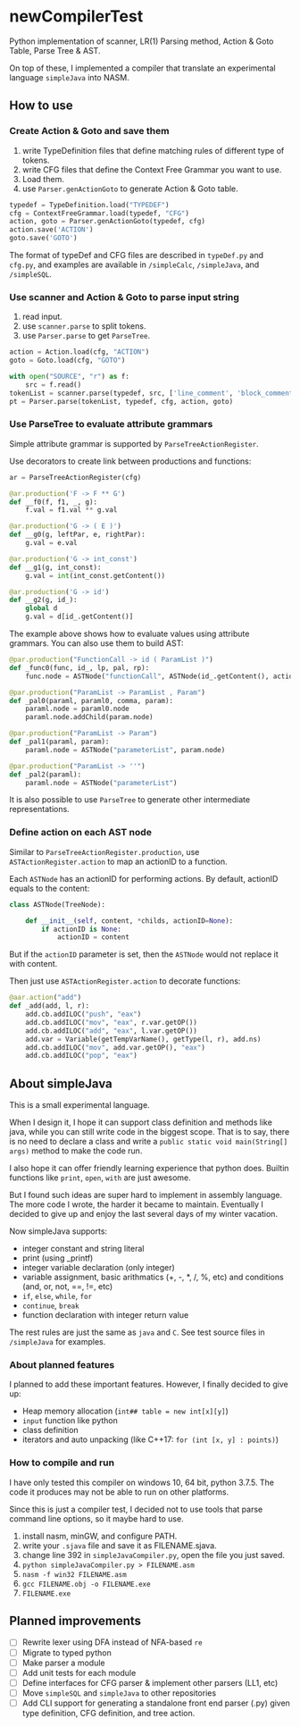 # newCompilerTest

Python implementation of scanner, LR(1) Parsing method, Action &amp; Goto Table, Parse Tree &amp; AST.

On top of these, I implemented a compiler that translate an experimental language `simpleJava` into NASM.

## How to use

### Create Action & Goto and save them

1. write TypeDefinition files that define matching rules of different type of tokens.
2. write CFG files that define the Context Free Grammar you want to use.
3. Load them.
4. use `Parser.genActionGoto` to generate Action & Goto table.

```python
typedef = TypeDefinition.load("TYPEDEF")
cfg = ContextFreeGrammar.load(typedef, "CFG")
action, goto = Parser.genActionGoto(typedef, cfg)
action.save('ACTION')
goto.save('GOTO')
```

The format of typeDef and CFG files are described in `typeDef.py` and `cfg.py`, and examples are available in `/simpleCalc`, `/simpleJava`, and `/simpleSQL`.

### Use scanner and Action & Goto to parse input string

1. read input.
2. use `scanner.parse` to split tokens.
3. use `Parser.parse` to get `ParseTree`.

```python
action = Action.load(cfg, "ACTION")
goto = Goto.load(cfg, "GOTO")

with open("SOURCE", "r") as f:
    src = f.read()
tokenList = scanner.parse(typedef, src, ['line_comment', 'block_comment', 'space'])
pt = Parser.parse(tokenList, typedef, cfg, action, goto)
```

### Use ParseTree to evaluate attribute grammars

Simple attribute grammar is supported by `ParseTreeActionRegister`.

Use decorators to create link between productions and functions:

```python
ar = ParseTreeActionRegister(cfg)

@ar.production('F -> F ** G')
def __f0(f, f1, _, g):
    f.val = f1.val ** g.val

@ar.production('G -> ( E )')
def __g0(g, leftPar, e, rightPar):
    g.val = e.val

@ar.production('G -> int_const')
def __g1(g, int_const):
    g.val = int(int_const.getContent())

@ar.production('G -> id')
def __g2(g, id_):
    global d
    g.val = d[id_.getContent()]
```

The example above shows how to evaluate values using attribute grammars. You can also use them to build AST:

```python
@par.production("FunctionCall -> id ( ParamList )")
def _func0(func, id_, lp, pal, rp):
    func.node = ASTNode("functionCall", ASTNode(id_.getContent(), actionID="noAction"), pal.node)

@par.production("ParamList -> ParamList , Param")
def _pal0(paraml, paraml0, comma, param):
    paraml.node = paraml0.node
    paraml.node.addChild(param.node)

@par.production("ParamList -> Param")
def _pal1(paraml, param):
    paraml.node = ASTNode("parameterList", param.node)

@par.production("ParamList -> ''")
def _pal2(paraml):
    paraml.node = ASTNode("parameterList")
```

It is also possible to use `ParseTree` to generate other intermediate representations.

### Define action on each AST node

Similar to `ParseTreeActionRegister.production`, use `ASTActionRegister.action` to map an actionID to a function.

Each `ASTNode` has an actionID for performing actions. By default, actionID equals to the content:

```python
class ASTNode(TreeNode):

    def __init__(self, content, *childs, actionID=None):
        if actionID is None:
            actionID = content
```

But if the `actionID` parameter is set, then the `ASTNode` would not replace it with content.

Then just use `ASTActionRegister.action` to decorate functions:

```python
@aar.action("add")
def _add(add, l, r):
    add.cb.addILOC("push", "eax")
    add.cb.addILOC("mov", "eax", r.var.getOP())
    add.cb.addILOC("add", "eax", l.var.getOP())
    add.var = Variable(getTempVarName(), getType(l, r), add.ns)
    add.cb.addILOC("mov", add.var.getOP(), "eax")
    add.cb.addILOC("pop", "eax")
```

## About simpleJava

This is a small experimental language.

When I design it, I hope it can support class definition and methods like java, while you can still write code in the biggest scope. That is to say, there is no need to declare a class and write a `public static void main(String[] args)` method to make the code run.

I also hope it can offer friendly learning experience that python does. Builtin functions like `print`, `open`, `with` are just awesome.

But I found such ideas are super hard to implement in assembly language. The more code I wrote, the harder it became to maintain. Eventually I decided to give up and enjoy the last several days of my winter vacation.

Now simpleJava supports:

- integer constant and string literal
- print (using _printf)
- integer variable declaration (only integer)
- variable assignment, basic arithmatics (+, -, *, /, %, etc) and conditions (and, or, not, ==, !=, etc)
- `if`, `else`, `while`, `for`
- `continue`, `break`
- function declaration with integer return value

The rest rules are just the same as `java` and `C`. See test source files in `/simpleJava` for examples.

### About planned features

I planned to add these important features. However, I finally decided to give up:

- Heap memory allocation (`int## table = new int[x][y]`)
- `input` function like python
- class definition
- iterators and auto unpacking (like C++17: `for (int [x, y] : points)`)

### How to compile and run

I have only tested this compiler on windows 10, 64 bit, python 3.7.5. The code it produces may not be able to run on other platforms.

Since this is just a compiler test, I decided not to use tools that parse command line options, so it maybe hard to use.

1. install nasm, minGW, and configure PATH.
2. write your `.sjava` file and save it as FILENAME.sjava.
3. change line 392 in `simpleJavaCompiler.py`, open the file you just saved.
4. `python simpleJavaCompiler.py > FILENAME.asm`
5. `nasm -f win32 FILENAME.asm`
6. `gcc FILENAME.obj -o FILENAME.exe`
7. `FILENAME.exe`

## Planned improvements

- [ ] Rewrite lexer using DFA instead of NFA-based `re`
- [ ] Migrate to typed python
- [ ] Make parser a module
- [ ] Add unit tests for each module
- [ ] Define interfaces for CFG parser & implement other parsers (LL1, etc)
- [ ] Move `simpleSQL` and `simpleJava` to other repositories
- [ ] Add CLI support for generating a standalone front end parser (.py) given type definition, CFG definition, and tree action.
